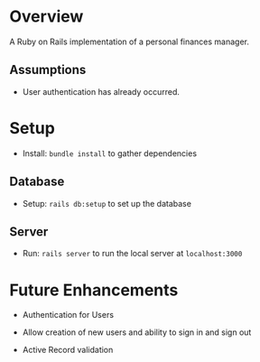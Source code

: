 # Overview

A Ruby on Rails implementation of a personal finances manager.

## Assumptions

- User authentication has already occurred.

# Setup

- Install: `bundle install` to gather dependencies

## Database

- Setup: `rails db:setup` to set up the database

## Server

- Run: `rails server` to run the local server at `localhost:3000`

# Future Enhancements

- Authentication for Users

- Allow creation of new users and ability to sign in and sign out

- Active Record validation